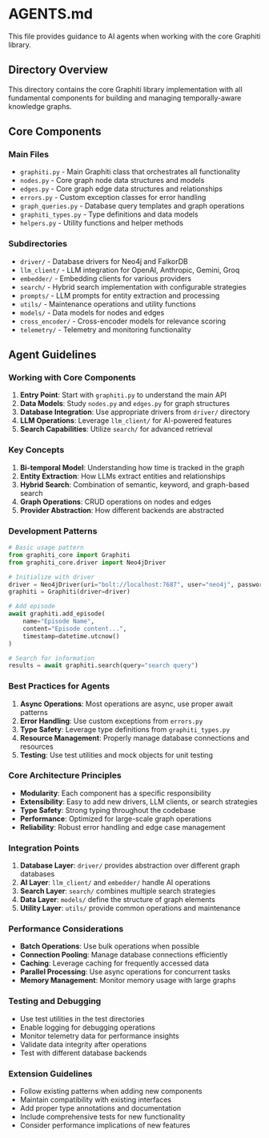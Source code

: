 # AGENTS.md

This file provides guidance to AI agents when working with the core Graphiti library.

## Directory Overview

This directory contains the core Graphiti library implementation with all fundamental components for building and managing temporally-aware knowledge graphs.

## Core Components

### Main Files

- `graphiti.py` - Main Graphiti class that orchestrates all functionality
- `nodes.py` - Core graph node data structures and models
- `edges.py` - Core graph edge data structures and relationships
- `errors.py` - Custom exception classes for error handling
- `graph_queries.py` - Database query templates and graph operations
- `graphiti_types.py` - Type definitions and data models
- `helpers.py` - Utility functions and helper methods

### Subdirectories

- `driver/` - Database drivers for Neo4j and FalkorDB
- `llm_client/` - LLM integration for OpenAI, Anthropic, Gemini, Groq
- `embedder/` - Embedding clients for various providers
- `search/` - Hybrid search implementation with configurable strategies
- `prompts/` - LLM prompts for entity extraction and processing
- `utils/` - Maintenance operations and utility functions
- `models/` - Data models for nodes and edges
- `cross_encoder/` - Cross-encoder models for relevance scoring
- `telemetry/` - Telemetry and monitoring functionality

## Agent Guidelines

### Working with Core Components

1. **Entry Point**: Start with `graphiti.py` to understand the main API
2. **Data Models**: Study `nodes.py` and `edges.py` for graph structures
3. **Database Integration**: Use appropriate drivers from `driver/` directory
4. **LLM Operations**: Leverage `llm_client/` for AI-powered features
5. **Search Capabilities**: Utilize `search/` for advanced retrieval

### Key Concepts

1. **Bi-temporal Model**: Understanding how time is tracked in the graph
2. **Entity Extraction**: How LLMs extract entities and relationships
3. **Hybrid Search**: Combination of semantic, keyword, and graph-based search
4. **Graph Operations**: CRUD operations on nodes and edges
5. **Provider Abstraction**: How different backends are abstracted

### Development Patterns

```python
# Basic usage pattern
from graphiti_core import Graphiti
from graphiti_core.driver import Neo4jDriver

# Initialize with driver
driver = Neo4jDriver(uri="bolt://localhost:7687", user="neo4j", password="password")
graphiti = Graphiti(driver=driver)

# Add episode
await graphiti.add_episode(
    name="Episode Name",
    content="Episode content...",
    timestamp=datetime.utcnow()
)

# Search for information
results = await graphiti.search(query="search query")
```

### Best Practices for Agents

1. **Async Operations**: Most operations are async, use proper await patterns
2. **Error Handling**: Use custom exceptions from `errors.py`
3. **Type Safety**: Leverage type definitions from `graphiti_types.py`
4. **Resource Management**: Properly manage database connections and resources
5. **Testing**: Use test utilities and mock objects for unit testing

### Core Architecture Principles

- **Modularity**: Each component has a specific responsibility
- **Extensibility**: Easy to add new drivers, LLM clients, or search strategies
- **Type Safety**: Strong typing throughout the codebase
- **Performance**: Optimized for large-scale graph operations
- **Reliability**: Robust error handling and edge case management

### Integration Points

1. **Database Layer**: `driver/` provides abstraction over different graph databases
2. **AI Layer**: `llm_client/` and `embedder/` handle AI operations
3. **Search Layer**: `search/` combines multiple search strategies
4. **Data Layer**: `models/` define the structure of graph elements
5. **Utility Layer**: `utils/` provide common operations and maintenance

### Performance Considerations

- **Batch Operations**: Use bulk operations when possible
- **Connection Pooling**: Manage database connections efficiently
- **Caching**: Leverage caching for frequently accessed data
- **Parallel Processing**: Use async operations for concurrent tasks
- **Memory Management**: Monitor memory usage with large graphs

### Testing and Debugging

- Use test utilities in the test directories
- Enable logging for debugging operations
- Monitor telemetry data for performance insights
- Validate data integrity after operations
- Test with different database backends

### Extension Guidelines

- Follow existing patterns when adding new components
- Maintain compatibility with existing interfaces
- Add proper type annotations and documentation
- Include comprehensive tests for new functionality
- Consider performance implications of new features